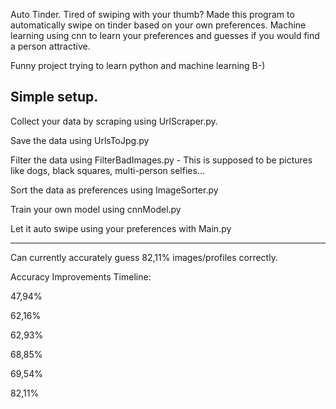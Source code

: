 Auto Tinder. Tired of swiping with your thumb? Made this program to automatically swipe on tinder based on your own preferences. Machine learning using cnn to learn your preferences and guesses if you would find a person attractive.


Funny project trying to learn python and machine learning B-)


Simple setup. 
-------------
Collect your data by scraping using UrlScraper.py.

Save the data using UrlsToJpg.py

Filter the data using FilterBadImages.py - This is supposed to be pictures like dogs, black squares, multi-person selfies...

Sort the data as preferences using ImageSorter.py

Train your own model using cnnModel.py

Let it auto swipe using your preferences with Main.py

-------------
Can currently accurately guess 82,11% images/profiles correctly.

Accuracy Improvements Timeline:

47,94%

62,16%

62,93%

68,85%

69,54%

82,11%
